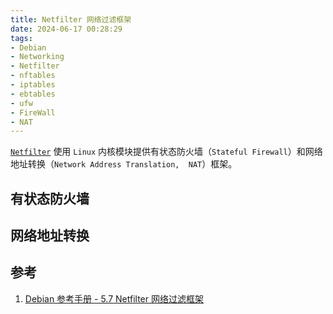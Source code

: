 ```yaml
---
title: Netfilter 网络过滤框架
date: 2024-06-17 00:28:29
tags:
- Debian
- Networking
- Netfilter
- nftables
- iptables
- ebtables
- ufw
- FireWall
- NAT
---
```

[`Netfilter`](https://www.netfilter.org/) 使用 `Linux` 内核模块提供有状态防火墙（`Stateful Firewall`）和网络地址转换（`Network Address Translation,  NAT`）框架。

## 有状态防火墙

## 网络地址转换

## 参考

1. [Debian 参考手册 - 5.7 Netfilter 网络过滤框架](https://www.debian.org/doc/manuals/debian-reference/ch05.zh-cn.html#_netfilter_infrastructure "Netfilter 网络过滤框架")

